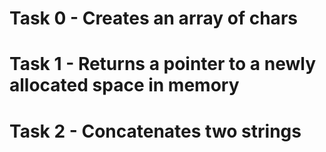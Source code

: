 # Task 0 - Creates an array of chars
# Task 1 - Returns a pointer to a newly allocated space in memory
# Task 2 - Concatenates two strings
